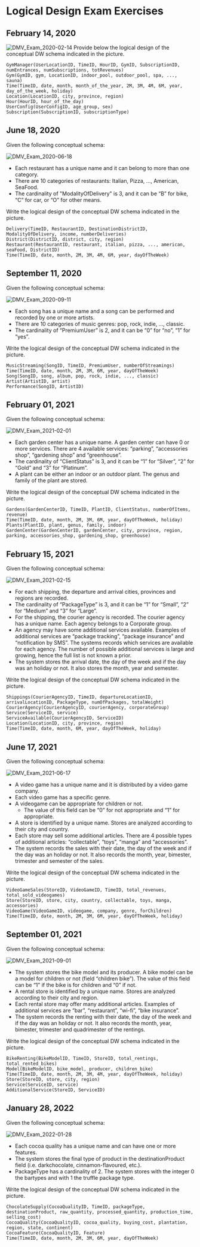 # Logical Design Exam Exercises
## February 14, 2020
![DMV_Exam_2020-02-14](img/DMV_Exam_2020-02-14.jpg)
Provide below the logical design of the conceptual DW schema indicated in the picture.
```
GymManager(UserLocationID, TimeID, HourID, GymID, SubscriptionID, numEntrances, numSubscriptions, totRevenues)
Gym(GymID, gym, LocationID, indoor_pool, outdoor_pool, spa, ..., sauna)
Time(TimeID, date, month, month_of_the_year, 2M, 3M, 4M, 6M, year, day_of_the_week, holiday)
Location(LocationID, city, province, region)
Hour(HourID, hour_of_the_day)
UserConfig(UserConfigID, age_group, sex)
Subscription(SubscriptionID, subscriptionType)
```
## June 18, 2020
Given the following conceptual schema:

![DMV_Exam_2020-06-18](img/DMV_Exam_2020-06-18.jpg)
- Each restaurant has a unique name and it can belong to more than one category.
- There are 10 categories of restaurants: Italian, Pizza, ..., American, SeaFood.
- The cardinality of "ModalityOfDelivery" is 3, and it can be “B” for bike, “C” for car, or “O” for other means.

Write the logical design of the conceptual DW schema indicated in the picture.
```
Delivery(TimeID, RestaurantID, DestinationDistrictID, ModalityOfDelivery, income, numberDeliveries)
District(DistrictID, district, city, region)
Restaurant(RestaurantID, restaurant, italian, pizza, ..., american, seaFood, DistrictID)
Time(TimeID, date, month, 2M, 3M, 4M, 6M, year, dayOfTheWeek)
```
## September 11, 2020
Given the following conceptual schema:

![DMV_Exam_2020-09-11](img/DMV_Exam_2020-09-11.jpg)
- Each song has a unique name and a song can be performed and recorded by one or more artists.
- There are 10 categories of music genres: pop, rock, indie, ..., classic.
- The cardinality of “PremiumUser” is 2, and it can be “0” for “no”, “1” for “yes”.

Write the logical design of the conceptual DW schema indicated in the picture.
```
MusicStreaming(SongID, TimeID, PremiumUser, numberOfStreamings)
Time(TimeID, date, month, 2M, 3M, 6M, year, dayOfTheWeek)
Song(SongID, song, album, pop, rock, indie, ..., classic)
Artist(ArtistID, artist)
Performance(SongID, ArtistID)
```
## February 01, 2021
Given the following conceptual schema:

![DMV_Exam_2021-02-01](img/DMV_Exam_2021-02-01.jpg)
- Each garden center has a unique name. A garden center can have 0 or more services. There are 4 available services: “parking”, “accessories shop”, “gardening shop” and “greenhouse”.
- The cardinality of “ClientStatus” is 3, and it can be “1” for “Silver”, “2” for “Gold” and “3” for “Platinum”.
- A plant can be either an indoor or an outdoor plant. The genus and family of the plant are stored.

Write the logical design of the conceptual DW schema indicated in the picture.
```
Gardens(GardenCenterID, TimeID, PlantID, ClientStatus, numberOfItems, revenue)
Time(TimeID, date, month, 2M, 3M, 6M, year, dayOfTheWeek, holiday)
Plants(PlantID, plant, genus, family, indoor)
GardenCenter(GardenCenterID, gardenCenter, city, province, region, parking, accessories_shop, gardening_shop, greenhouse)
```
## February 15, 2021
Given the following conceptual schema:

![DMV_Exam_2021-02-15](img/DMV_Exam_2021-02-15.jpg)
- For each shipping, the departure and arrival cities, provinces and regions are recorded.
- The cardinality of “PackageType” is 3, and it can be “1” for “Small”, “2” for “Medium” and “3” for “Large”.
- For the shipping, the courier agency is recorded. The courier agency has a unique name. Each agency belongs to a Corporate group.
- An agency may have some additional services available. Examples of additional services are “package tracking”, “package insurance” and “notification by SMS”. The systems records which services are available for each agency. The number of possible additional services is large and growing, hence the full list is not known a prior.
- The system stores the arrival date, the day of the week and if the day was an holiday or not. It also stores the month, year and semester.

Write the logical design of the conceptual DW schema indicated in the picture.
```
Shippings(CourierAgencyID, TimeID, departureLocationID, arrivalLocationID, PackageType, numOfPackages, totalWeight)
CourierAgency(CourierAgencyID, courierAgency, corporateGroup)
Service(ServiceID, service)
ServiceAvailable(CourierAgencyID, ServiceID)
Location(LocationID, city, province, region)
Time(TimeID, date, month, 6M, year, dayOfTheWeek, holiday)
```
## June 17, 2021
Given the following conceptual schema:

![DMV_Exam_2021-06-17](img/DMV_Exam_2021-06-17.jpg)
- A video game has a unique name and it is distributed by a video game company.
- Each video game has a specific genre.
- A videogame can be appropriate for children or not.
  - The value of this field can be “0” for not appropriate and “1” for appropriate.
- A store is identified by a unique name. Stores are analyzed according to their city and country.
- Each store may sell some additional articles. There are 4 possible types of additional articles: “collectable”, “toys”, “manga” and “accessories”.
- The system records the sales with their date, the day of the week and if the day was an holiday or not. It also records the month, year, bimester, trimester and semester of the sales.

Write the logical design of the conceptual DW schema indicated in the picture.
```
VideoGameSales(StoreID, VideoGameID, TimeID, total_revenues, total_sold_videogames)
Store(StoreID, store, city, country, collectable, toys, manga, accessories)
VideoGame(VideoGameID, videogame, company, genre, forChildren)
Time(TimeID, date, month, 2M, 3M, 6M, year, dayOfTheWeek, holiday)
```
## September 01, 2021
Given the following conceptual schema:

![DMV_Exam_2021-09-01](img/DMV_Exam_2021-09-01.jpg)
- The system stores the bike model and its producer. A bike model can be a model for children or not (field “children bike”). The value of this field can be “1” if the bike is for children and “0” if not.
- A rental store is identified by a unique name. Stores are analyzed according to their city and region.
- Each rental store may offer many additional articles. Examples of additional services are “bar”, “restaurant”, “wi-fi”, “bike insurance”.
- The system records the renting with their date, the day of the week and if the day was an holiday or not. It also records the month, year, bimester, trimester and quadrimester of the rentings.

Write the logical design of the conceptual DW schema indicated in the picture.
```
BikeRenting(BikeModelID, TimeID, StoreID, total_rentings, total_rented_bikes)
Model(BikeModelID, bike_model, producer, children_bike)
Time(TimeID, date, month, 2M, 3M, 4M, year, dayOfTheWeek, holiday)
Store(StoreID, store, city, region)
Service(ServiceID, service)
AdditionalService(StoreID, ServiceID)
```
## January 28, 2022
Given the following conceptual schema:

![DMV_Exam_2022-01-28](img/DMV_Exam_2022-01-28.jpg)
- Each cocoa quality has a unique name and can have one or more features.
- The system stores the final type of product in the destinationProduct field (i.e. darkchocolate, cinnamon-flavoured, etc.).
- PackageType has a cardinality of 2. The system stores with the integer 0 the bartypes and with 1 the truffle package type.

Write the logical design of the conceptual DW schema indicated in the picture.
```
ChocolateSupply(CocoaQualityID, TimeID, packageType, destinationProduct, raw_quantity, processed_quantity, production_time, selling_cost)
CocoaQuality(CocoaQualityID, cocoa_quality, buying_cost, plantation, region, state, continent)
CocoaFeature(CocoaQualityID, Feature)
Time(TimeID, date, month, 2M, 3M, 6M, year, dayOfTheWeek)
```

